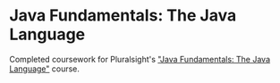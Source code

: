 # Java Fundamentals: The Java Language
Completed coursework for Pluralsight's ["Java Fundamentals: The Java Language"](https://www.pluralsight.com/courses/java-fundamentals-language) course. 
